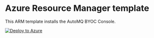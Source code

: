 # Azure Resource Manager template

This ARM template installs the AutoMQ BYOC Console.

[![Deploy to Azure](https://aka.ms/deploytoazurebutton)](https://portal.azure.com/#create/Microsoft.Template/uri/https%3A%2F%2Fraw.githubusercontent.com%2FAutoMQ%2Fautomq-labs%2Frefs%2Fheads%2Fazure-arm%2Fcloudservice-setup%2Fazure%2Farm%2Fmain.json/uiFormDefinitionUri/https://raw.githubusercontent.com/AutoMQ/automq-labs/refs/heads/azure-arm/cloudservice-setup/azure/arm/createUiDefinition.json)
